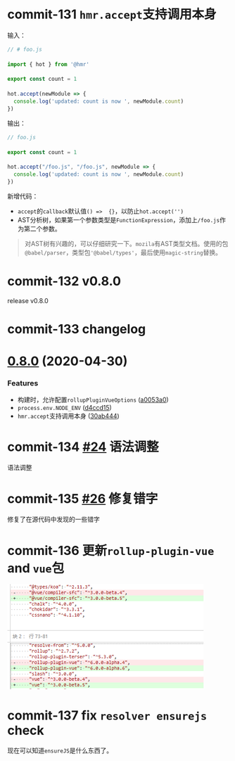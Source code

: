# commit-131 `hmr.accept`支持调用本身

输入：

```typescript
// # foo.js

import { hot } from '@hmr'

export const count = 1

hot.accept(newModule => {
  console.log('updated: count is now ', newModule.count)
})
```

输出：

```typescript
// foo.js

export const count = 1

hot.accept("/foo.js", "/foo.js", newModule => {
  console.log('updated: count is now ', newModule.count)
})
```

新增代码：

* `accept`的`callback`默认值`() =>  {}`，以防止`hot.accept('')`
* AST分析树，如果第一个参数类型是`FunctionExpression`，添加上`/foo.js`作为第二个参数。

> 对AST树有兴趣的，可以仔细研究一下。`mozila`有AST类型文档。使用的包`@babel/parser`，类型包`'@babel/types'`，最后使用`magic-string`替换。



# commit-132 v0.8.0

release v0.8.0



# commit-133 changelog

# [0.8.0](https://github.com/vuejs/vite/compare/v0.7.0...v0.8.0) (2020-04-30)

### Features

- 构建时，允许配置`rollupPluginVueOptions` ([a0053a0](https://github.com/vuejs/vite/commit/a0053a0eccd2659da685427ac3057cf5b436df80))
- `process.env.NODE_ENV` ([d4ccd15](https://github.com/vuejs/vite/commit/d4ccd154f54f71fb02e746924f9811d3a0e61a8f))
- `hmr.accept`支持调用本身 ([30ab444](https://github.com/vuejs/vite/commit/30ab444bd28b47eec1cf070a3c41116e8e9c64be))



# commit-134 [#24](https://github.com/vitejs/vite/pull/24) 语法调整

语法调整



# commit-135 [#26](https://github.com/vitejs/vite/pull/26) 修复错字

修复了在源代码中发现的一些错字



# commit-136 更新`rollup-plugin-vue` and `vue`包



![](./pkg.png)



# commit-137 fix `resolver ensurejs` check

现在可以知道`ensureJS`是什么东西了。

